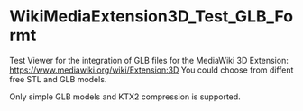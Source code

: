 # WikiMediaExtension3D_Test_GLB_Formt
Test Viewer for the integration of GLB files for the MediaWiki 3D Extension: https://www.mediawiki.org/wiki/Extension:3D
You could choose from diffent free STL and GLB models.

Only simple GLB models and KTX2 compression is supported.



